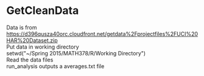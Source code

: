 # GetCleanData
Data is from https://d396qusza40orc.cloudfront.net/getdata%2Fprojectfiles%2FUCI%20HAR%20Dataset.zip  
Put data in working directory  
setwd("~/Spring 2015/MATH378/R/Working Directory")  
Read the data files  
run_analysis outputs a averages.txt file  
